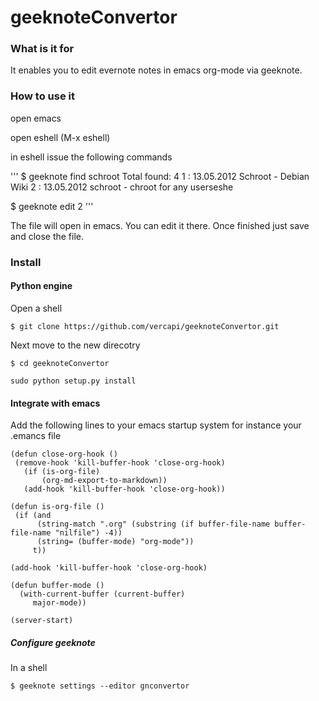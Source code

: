 geeknoteConvertor
=================

### What is it for

It enables you to edit evernote notes in emacs org-mode via geeknote.

### How to use it

open emacs

open eshell (M-x eshell)

in eshell issue the following commands

'''
$ geeknote find schroot
Total found: 4
  1 : 13.05.2012  Schroot - Debian Wiki
  2 : 13.05.2012  schroot - chroot for any userseshe

$ geeknote edit 2
'''

The file will open in emacs. You can edit it there.
Once finished just save and close the file.

### Install

#### Python engine

Open a shell

```
$ git clone https://github.com/vercapi/geeknoteConvertor.git
```

Next move to the new direcotry

```
$ cd geeknoteConvertor
```

```
sudo python setup.py install
```

#### Integrate with emacs

Add the following lines to your emacs startup system for instance your .emancs file


```
(defun close-org-hook ()
 (remove-hook 'kill-buffer-hook 'close-org-hook)
   (if (is-org-file)
       (org-md-export-to-markdown))
   (add-hook 'kill-buffer-hook 'close-org-hook))

(defun is-org-file ()
 (if (and 
      (string-match ".org" (substring (if buffer-file-name buffer-file-name "nilfile") -4))
      (string= (buffer-mode) "org-mode"))
     t))

(add-hook 'kill-buffer-hook 'close-org-hook)

(defun buffer-mode ()
  (with-current-buffer (current-buffer)
     major-mode))

(server-start)
```

##### Configure geeknote

In a shell

```
$ geeknote settings --editor gnconvertor
```